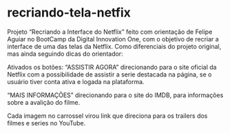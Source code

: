# recriando-tela-netfix
Projeto “Recriando a Interface do Netflix” feito com orientação de Felipe Aguiar no BootCamp da Digital Innovation One, com o objetivo de recriar a interface de uma das telas da Netflix.
Como diferenciais do projeto original, mas ainda seguindo dicas do orientador:

Ativados os botões: 
“ASSISTIR AGORA” direcionando para o site oficial da Netflix com a possibilidade de assistir a serie destacada na página, se o usuário tiver conta ativa e logada na plataforma.

“MAIS INFORMAÇÕES” direcionando para o site do IMDB, para informações sobre a avalição do filme.

Cada imagem no carrossel virou link que direciona para os trailers dos filmes e series no YouTube.

